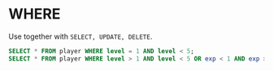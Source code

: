 # WHERE
Use together with `SELECT, UPDATE, DELETE`.
```SQL
SELECT * FROM player WHERE level = 1 AND level < 5;
SELECT * FROM player WHERE level > 1 AND level < 5 OR exp < 1 AND exp > 5;
```